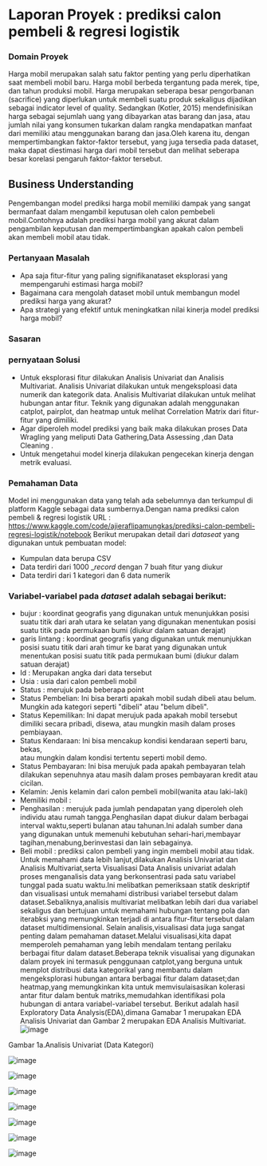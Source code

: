 # Laporan Proyek : prediksi calon pembeli & regresi logistik

### Domain Proyek

Harga mobil merupakan salah satu faktor penting yang perlu diperhatikan saat membeli mobil baru. Harga mobil berbeda tergantung pada merek, tipe, dan tahun produksi mobil. Harga merupakan seberapa besar pengorbanan (sacrifice) yang diperlukan untuk membeli suatu produk sekaligus dijadikan sebagai indicator level of quality. Sedangkan (Kotler, 2015) mendefinisikan harga sebagai sejumlah uang yang dibayarkan atas barang dan jasa, atau jumlah nilai yang konsumen tukarkan dalam rangka mendapatkan manfaat dari memiliki atau menggunakan barang dan jasa.Oleh karena itu, dengan mempertimbangkan faktor-faktor tersebut, yang juga tersedia pada dataset, maka dapat diestimasi harga dari mobil tersebut dan melihat seberapa besar korelasi pengaruh faktor-faktor tersebut.

## Business Understanding

Pengembangan model prediksi harga mobil memiliki dampak yang sangat bermanfaat dalam mengambil keputusan oleh calon pembebeli mobil.Contohnya adalah prediksi harga mobil yang akurat dalam pengambilan keputusan dan mempertimbangkan apakah calon pembeli akan membeli mobil atau tidak.

### Pertanyaan Masalah
- Apa saja fitur-fitur yang paling signifikanataset eksplorasi yang mempengaruhi estimasi harga mobil?
- Bagaimana cara mengolah dataset mobil untuk membangun model prediksi harga yang akurat?
- Apa strategi yang efektif untuk meningkatkan nilai kinerja model prediksi harga mobil?
 
### Sasaran

### pernyataan Solusi
- Untuk eksplorasi fitur dilakukan Analisis Univariat dan Analisis Multivariat. Analisis Univariat dilakukan untuk mengeksploasi data numerik dan kategorik data. Analisis Multivariat dilakukan untuk melihat hubungan antar fitur. Teknik yang digunakan adalah menggunakan catplot, pairplot, dan heatmap untuk melihat Correlation Matrix dari fitur-fitur yang dimiliki.
- Agar diperoleh model prediksi yang baik maka dilakukan proses Data Wragling yang meliputi Data Gathering,Data Assessing ,dan Data Cleaning .
- Untuk mengetahui model kinerja dilakukan pengecekan kinerja dengan metrik evaluasi.
  
### Pemahaman Data 
Model ini menggunakan data yang telah ada sebelumnya dan terkumpul di platform Kaggle sebagai data sumbernya.Dengan nama prediksi calon pembeli & regresi logistik
URL : https://www.kaggle.com/code/ajieraflipamungkas/prediksi-calon-pembeli-regresi-logistik/notebook
Berikut merupakan detail dari _dataseat_ yang digunakan untuk pembuatan model:
- Kumpulan data berupa CSV
- Data terdiri dari 1000 __record_ dengan 7 buah fitur yang diukur
- Data terdiri dari 1 kategori dan 6 data numerik


### Variabel-variabel pada _dataset_ adalah sebagai berikut:
- bujur : koordinat geografis yang digunakan untuk menunjukkan posisi suatu titik dari arah utara ke selatan yang digunakan menentukan posisi suatu titik pada permukaan bumi (diukur dalam satuan derajat)
- garis lintang : koordinat geografis yang digunakan untuk menunjukkan posisi suatu titik dari arah timur ke barat yang digunakan untuk menentukan posisi suatu titik pada permukaan bumi (diukur dalam satuan derajat)
- Id : Merupakan angka dari data tersebut
- Usia : usia dari calon pembeli mobil
- Status : merujuk pada beberapa point
- Status Pembelian: Ini bisa berarti apakah mobil sudah dibeli atau belum. 
  Mungkin ada kategori seperti "dibeli" atau "belum dibeli".
- Status Kepemilikan: Ini dapat merujuk pada apakah mobil tersebut dimiliki 
  secara pribadi, disewa, atau mungkin masih dalam proses pembiayaan.
- Status Kendaraan: Ini bisa mencakup kondisi kendaraan seperti baru, bekas,  
  atau mungkin dalam kondisi tertentu seperti mobil demo.
- Status Pembayaran: Ini bisa merujuk pada apakah pembayaran telah dilakukan 
  sepenuhnya atau masih dalam proses pembayaran kredit atau cicilan.
- Kelamin: Jenis kelamin dari calon pembeli mobil(wanita atau laki-laki)
- Memiliki mobil :
- Penghasilan : merujuk pada jumlah pendapatan yang diperoleh oleh individu 
  atau rumah tangga.Penghasilan dapat diukur dalam berbagai interval 
  waktu,seperti bulanan atau tahunan.Ini adalah sumber dana yang digunakan 
  untuk memenuhi kebutuhan sehari-hari,membayar tagihan,menabung,berinvestasi 
  dan lain sebagainya.
- Beli mobil : prediksi calon pembeli yang ingin membeli mobil atau tidak.
  Untuk memahami data lebih lanjut,dilakukan Analisis Univariat dan Analisis Multivariat,serta Visualisasi Data
Analisis univariat adalah proses menganalisis data yang berkonsentrasi pada satu  variabel tunggal pada suatu waktu.Ini melibatkan pemeriksaan statik deskriptif dan visualisasi untuk memahami distribusi variabel tersebut dalam dataset.Sebaliknya,analisis multivariat melibatkan lebih dari dua variabel sekaligus dan bertujuan untuk memahami hubungan tentang pola dan iterabksi yang memungkinkan terjadi di antara fitur-fitur tersebut dalam dataset multidimensional.
Selain analisis,visualisasi data juga sangat penting dalam pemahaman dataset.Melalui visualisasi,kita dapat memperoleh pemahaman yang lebih mendalam tentang perilaku berbagai fitur dalam dataset.Beberapa teknik visualisai yang digunakan dalam proyek ini termasuk penggunaan catplot,yang berguna untuk memplot distribusi data kategorikal yang membantu dalam mengeksplorasi hubungan antara berbagai fitur dalam dataset;dan heatmap,yang memungkinkan kita untuk memvisulaisasikan kolerasi antar fitur dalam bentuk matriks,memudahkan identifikasi pola hubungan di antara variabel-variabel tersebut.
Berikut adalah hasil Exploratory Data Analysis(EDA),dimana Gamabar 1 merupakan EDA Analisis Univariat dan Gambar 2 merupakan EDA Analisis Multivariat. ![image](https://github.com/Nadiamalau/Proyek-Pertama-Prediktif-Analisis/assets/164990623/608cf83c-9f5f-4949-98a0-35b12567d1a1)

Gambar 1a.Analisis Univariat (Data Kategori)

![image](https://github.com/Nadiamalau/Proyek-Pertama-Prediktif-Analisis/assets/164990623/69886d2d-2155-4eda-87f8-91a0bb18253b)

![image](https://github.com/Nadiamalau/Proyek-Pertama-Prediktif-Analisis/assets/164990623/7340bc08-b1e8-4e03-83b6-145f90abc197)

![image](https://github.com/Nadiamalau/Proyek-Pertama-Prediktif-Analisis/assets/164990623/2a9d06cc-4c5d-4354-8e63-0a51d9ff04fd)

![image](https://github.com/Nadiamalau/Proyek-Pertama-Prediktif-Analisis/assets/164990623/45f11b5e-8c40-4361-bbda-e3ed6d4ba220)

![image](https://github.com/Nadiamalau/Proyek-Pertama-Prediktif-Analisis/assets/164990623/c039eb45-dbfd-48df-9908-bf3ffc7733a6)

![image](https://github.com/Nadiamalau/Proyek-Pertama-Prediktif-Analisis/assets/164990623/fac11743-84e1-4b10-ba9d-b4bc4600117f)

![image](https://github.com/Nadiamalau/Proyek-Pertama-Prediktif-Analisis/assets/164990623/6c759b6c-6932-4c49-a24e-a86fd24b5bbb)







  
